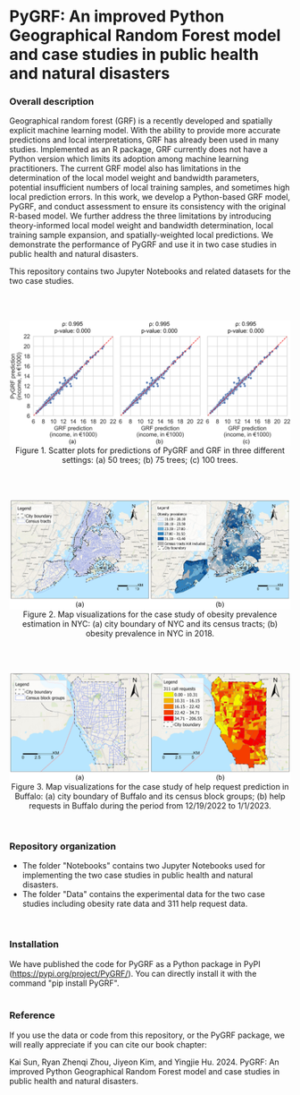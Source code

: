 # PyGRF: An improved Python Geographical Random Forest model and case studies in public health and natural disasters

### Overall description
Geographical random forest (GRF) is a recently developed and spatially explicit machine learning model. With the ability to provide more accurate predictions and local interpretations, GRF has already been used in many studies. Implemented as an R package, GRF currently does not have a Python version which limits its adoption among machine learning practitioners. The current GRF model also has limitations in the determination of the local model weight and bandwidth parameters, potential insufficient numbers of local training samples, and sometimes high local prediction errors. In this work, we develop a Python-based GRF model, PyGRF, and conduct assessment to ensure its consistency with the original R-based model. We further address the three limitations by introducing theory-informed local model weight and bandwidth determination, local training sample expansion, and spatially-weighted local predictions. We demonstrate the performance of PyGRF and use it in two case studies in public health and natural disasters.

This repository contains two Jupyter Notebooks and related datasets for the two case studies.


<br />
<br />

<p align="center">
<img align="center" src="Figs/Consistency.jpg" width="600" />
<br />
Figure 1. Scatter plots for predictions of PyGRF and GRF in three different settings: (a) 50 trees; (b) 75 trees; (c) 100 trees.
</p>

<br />
<br />
<p align="center">
<img align="center" src="Figs/Obesity.jpg" width="600" />
<br />
Figure 2. Map visualizations for the case study of obesity prevalence estimation in NYC: (a) city boundary of NYC and its census tracts; (b) obesity prevalence in NYC in 2018.
</p>
<br />

<br />
<p align="center">
<img align="center" src="Figs/311.jpg" width="600" />
<br />
Figure 3. Map visualizations for the case study of help request prediction in Buffalo: (a) city boundary of Buffalo and its census block groups; (b) help requests in Buffalo during the period from 12/19/2022 to 1/1/2023.
</p>
<br />



### Repository organization

* The folder "Notebooks" contains two Jupyter Notebooks used for implementing the two case studies in public health and natural disasters.
* The folder "Data" contains the experimental data for the two case studies including obesity rate data and 311 help request data.
<br />




### Installation

We have published the code for PyGRF as a Python package in PyPI (https://pypi.org/project/PyGRF/). You can directly install it with the command "pip install PyGRF". 
<br />
<br />



### Reference
If you use the data or code from this repository, or the PyGRF package, we will really appreciate if you can cite our book chapter:

Kai Sun, Ryan Zhenqi Zhou, Jiyeon Kim, and Yingjie Hu. 2024. PyGRF: An improved Python Geographical Random Forest model and case studies in public health and natural disasters.


